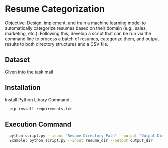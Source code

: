 # Resume Categorization
Objective: Design, implement, and train a machine learning model to automatically categorize resumes based on their domain (e.g., sales, marketing, etc.). Following this, develop a script that can be run via the command line to process a batch of resumes, categorize them, and output results to both directory structures and a CSV file.

## Dataset

Given into the task mail

## Installation

Install Python Libary Command..

```bash
  pip install requirements.txt
```

## Execution Command

```bash
  python script.py --input "Resume Directory Path" --output "Output Directory Path"
  Example: python script.py --input resume_dir --output output_dir
```
